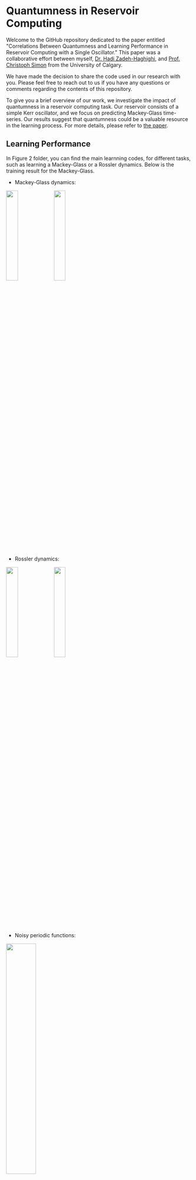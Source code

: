 # Quantumness in Reservoir Computing

Welcome to the GitHub repository dedicated to the paper entitled "Correlations Between Quantumness and Learning Performance in Reservoir Computing with a Single Oscillator." This paper was a collaborative effort between myself, [Dr. Hadi Zadeh-Haghighi](https://contacts.ucalgary.ca/info/phas/profiles/1-9226636), and [Prof. Christoph Simon](https://science.ucalgary.ca/physics-astronomy/contacts/christoph-simon) from the University of Calgary.

We have made the decision to share the code used in our research with you. Please feel free to reach out to us if you have any questions or comments regarding the contents of this repository.

To give you a brief overview of our work, we investigate the impact of quantumness in a reservoir computing task. Our reservoir consists of a simple Kerr oscillator, and we focus on predicting Mackey-Glass time-series. Our results suggest that quantumness could be a valuable resource in the learning process. For more details, please refer to [the paper](https://google.com).

## Learning Performance
In Figure 2 folder, you can find the main learnning codes, for different tasks, such as learning a Mackey-Glass or a Rossler dynamics. Below is the training result for the Mackey-Glass.

- Mackey-Glass dynamics:

<img src="https://user-images.githubusercontent.com/94669474/229359616-d795df4d-7195-4aa5-a757-38171729136b.jpg" width=25% height=25%> <img src="https://user-images.githubusercontent.com/94669474/229359717-9fdce73e-48f7-4f1f-a684-5b1ce0fd018a.jpg" width=25% height=25%>

- Rossler dynamics:

<img src="https://user-images.githubusercontent.com/94669474/229359833-83fc06a8-a44d-42fe-9f57-646a7a02e8f9.jpg" width=25% height=25%> <img src="https://user-images.githubusercontent.com/94669474/229359846-b97054de-30df-4f7c-82a0-14cc98102be8.jpg" width=25% height=25%>

- Noisy periodic functions:

<img src="https://user-images.githubusercontent.com/94669474/229360384-d3267cb2-dc40-40e9-8990-a1b5d8d5f643.jpg" width=40% height=40%>

## The effect of qusntumness

We use a set of 140 random states in the training of the reservoir, and examine the correlations between the quantumness of the states and the learning performance. Using figures below, we deduce that quantumness is indeed a game-changer!

<img src="https://user-images.githubusercontent.com/94669474/229361116-9d75010a-7b5d-46d6-9bbe-f84dd5c50e55.jpg" width=50% height=50%>
<img src="https://user-images.githubusercontent.com/94669474/229361350-fc312dcc-84b4-4f0d-9fae-50d235061bb6.jpg" width=50% height=50%>
